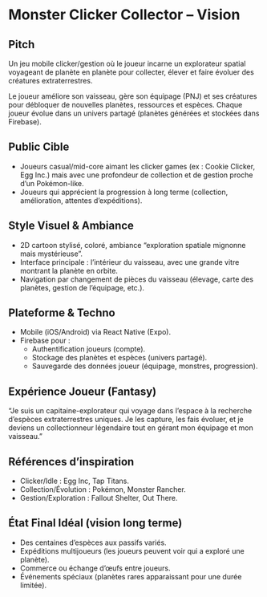 # Monster Clicker Collector – Vision

## Pitch
Un jeu mobile clicker/gestion où le joueur incarne un explorateur spatial voyageant de planète en planète pour collecter, élever et faire évoluer des créatures extraterrestres.

Le joueur améliore son vaisseau, gère son équipage (PNJ) et ses créatures pour débloquer de nouvelles planètes, ressources et espèces.
Chaque joueur évolue dans un univers partagé (planètes générées et stockées dans Firebase).

## Public Cible
- Joueurs casual/mid-core aimant les clicker games (ex : Cookie Clicker, Egg Inc.) mais avec une profondeur de collection et de gestion proche d’un Pokémon-like.
- Joueurs qui apprécient la progression à long terme (collection, amélioration, attentes d’expéditions).

## Style Visuel & Ambiance
- 2D cartoon stylisé, coloré, ambiance “exploration spatiale mignonne mais mystérieuse”.
- Interface principale : l’intérieur du vaisseau, avec une grande vitre montrant la planète en orbite.
- Navigation par changement de pièces du vaisseau (élevage, carte des planètes, gestion de l’équipage, etc.).

## Plateforme & Techno
- Mobile (iOS/Android) via React Native (Expo).
- Firebase pour :
  - Authentification joueurs (compte).
  - Stockage des planètes et espèces (univers partagé).
  - Sauvegarde des données joueur (équipage, monstres, progression).

## Expérience Joueur (Fantasy)
“Je suis un capitaine-explorateur qui voyage dans l’espace à la recherche d’espèces extraterrestres uniques. Je les capture, les fais évoluer, et je deviens un collectionneur légendaire tout en gérant mon équipage et mon vaisseau.”

## Références d’inspiration
- Clicker/Idle : Egg Inc, Tap Titans.
- Collection/Évolution : Pokémon, Monster Rancher.
- Gestion/Exploration : Fallout Shelter, Out There.

## État Final Idéal (vision long terme)
- Des centaines d’espèces aux passifs variés.
- Expéditions multijoueurs (les joueurs peuvent voir qui a exploré une planète).
- Commerce ou échange d’œufs entre joueurs.
- Événements spéciaux (planètes rares apparaissant pour une durée limitée).
